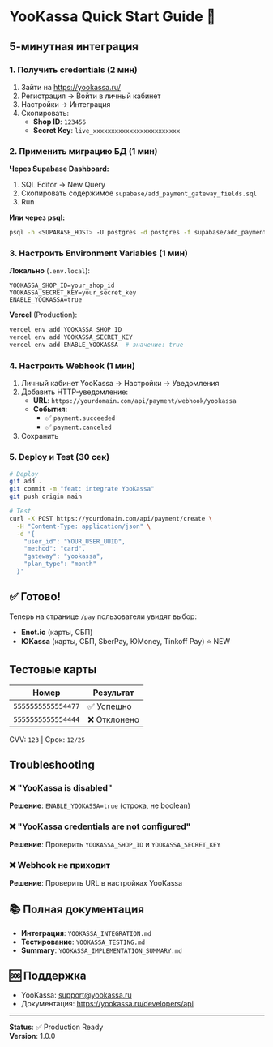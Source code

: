 # YooKassa Quick Start Guide 🚀

## 5-минутная интеграция

### 1. Получить credentials (2 мин)

1. Зайти на https://yookassa.ru/
2. Регистрация → Войти в личный кабинет
3. Настройки → Интеграция
4. Скопировать:
   - **Shop ID**: `123456`
   - **Secret Key**: `live_xxxxxxxxxxxxxxxxxxxxxxxx`

### 2. Применить миграцию БД (1 мин)

**Через Supabase Dashboard:**
1. SQL Editor → New Query
2. Скопировать содержимое `supabase/add_payment_gateway_fields.sql`
3. Run

**Или через psql:**
```bash
psql -h <SUPABASE_HOST> -U postgres -d postgres -f supabase/add_payment_gateway_fields.sql
```

### 3. Настроить Environment Variables (1 мин)

**Локально** (`.env.local`):
```env
YOOKASSA_SHOP_ID=your_shop_id
YOOKASSA_SECRET_KEY=your_secret_key
ENABLE_YOOKASSA=true
```

**Vercel** (Production):
```bash
vercel env add YOOKASSA_SHOP_ID
vercel env add YOOKASSA_SECRET_KEY
vercel env add ENABLE_YOOKASSA  # значение: true
```

### 4. Настроить Webhook (1 мин)

1. Личный кабинет YooKassa → Настройки → Уведомления
2. Добавить HTTP-уведомление:
   - **URL**: `https://yourdomain.com/api/payment/webhook/yookassa`
   - **События**: 
     - ✅ `payment.succeeded`
     - ✅ `payment.canceled`
3. Сохранить

### 5. Deploy и Test (30 сек)

```bash
# Deploy
git add .
git commit -m "feat: integrate YooKassa"
git push origin main

# Test
curl -X POST https://yourdomain.com/api/payment/create \
  -H "Content-Type: application/json" \
  -d '{
    "user_id": "YOUR_USER_UUID",
    "method": "card",
    "gateway": "yookassa",
    "plan_type": "month"
  }'
```

## ✅ Готово!

Теперь на странице `/pay` пользователи увидят выбор:
- **Enot.io** (карты, СБП)
- **ЮKassa** (карты, СБП, SberPay, ЮMoney, Tinkoff Pay) ⭐ NEW

## Тестовые карты

| Номер | Результат |
|-------|-----------|
| `5555555555554477` | ✅ Успешно |
| `5555555555554444` | ❌ Отклонено |

CVV: `123` | Срок: `12/25`

## Troubleshooting

### ❌ "YooKassa is disabled"

**Решение**: `ENABLE_YOOKASSA=true` (строка, не boolean)

### ❌ "YooKassa credentials are not configured"

**Решение**: Проверить `YOOKASSA_SHOP_ID` и `YOOKASSA_SECRET_KEY`

### ❌ Webhook не приходит

**Решение**: Проверить URL в настройках YooKassa

## 📚 Полная документация

- **Интеграция**: `YOOKASSA_INTEGRATION.md`
- **Тестирование**: `YOOKASSA_TESTING.md`
- **Summary**: `YOOKASSA_IMPLEMENTATION_SUMMARY.md`

## 🆘 Поддержка

- YooKassa: support@yookassa.ru
- Документация: https://yookassa.ru/developers/api

---

**Status**: ✅ Production Ready  
**Version**: 1.0.0

